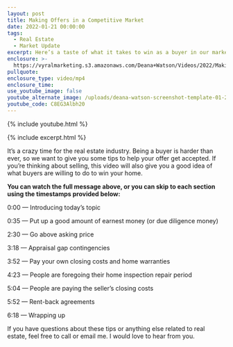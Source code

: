 ```yaml
---
layout: post
title: Making Offers in a Competitive Market
date: 2022-01-21 00:00:00
tags:
  - Real Estate
  - Market Update
excerpt: Here’s a taste of what it takes to win as a buyer in our market.
enclosure: >-
  https://vyralmarketing.s3.amazonaws.com/Deana+Watson/Videos/2022/Making+Offers+in+a+Competitive+Market.mp4
pullquote:
enclosure_type: video/mp4
enclosure_time:
use_youtube_image: false
youtube_alternate_image: /uploads/deana-watson-screenshot-template-01-21-yt.png
youtube_code: C8EG3Albh20
---
```

{% include youtube.html %}

{% include excerpt.html %}

It’s a crazy time for the real estate industry. Being a buyer is harder than ever, so we want to give you some tips to help your offer get accepted. If you’re thinking about selling, this video will also give you a good idea of what buyers are willing to do to win your home.&nbsp;

**You can watch the full message above, or you can skip to each section using the timestamps provided below:&nbsp;**

0:00 — Introducing today’s topic

0:35 — Put up a good amount of earnest money (or due diligence money)

2:30 — Go above asking price

3:18 — Appraisal gap contingencies

3:52 — Pay your own closing costs and home warranties

4:23 — People are foregoing their home inspection repair period

5:04 — People are paying the seller’s closing costs

5:52 — Rent-back agreements

6:18 — Wrapping up

If you have questions about these tips or anything else related to real estate, feel free to call or email me. I would love to hear from you.
